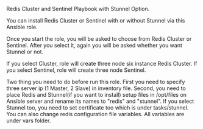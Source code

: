Redis Cluster and Sentinel Playbook with Stunnel Option.

You can install Redis Cluster or Sentinel with or without Stunnel via this Ansible role.

Once you start the role, you will be asked to choose from Redis Cluster or Sentinel. After you select it, again you will be asked whether you want Stunnel or not.

If you select Cluster, role will create three node six instance Redis Cluster. If you select Sentinel, role will create three node Sentinel.

Two thing you need to do before run this role. First you need to specify three server ip (1 Master, 2 Slave) in inventory file. Second, you need to place Redis and Stunnel(if you want to install) setup files in /opt/files on Ansible server and rename its names to "redis" and "stunnel". If you select Stunnel too, you need to set certificate too which is under tasks/stunnel. You can also change redis configuration file variables. All variables are under vars folder.
